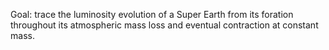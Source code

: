 Goal: trace the luminosity evolution of a Super Earth from its foration throughout its atmospheric mass loss and eventual contraction at constant mass.
